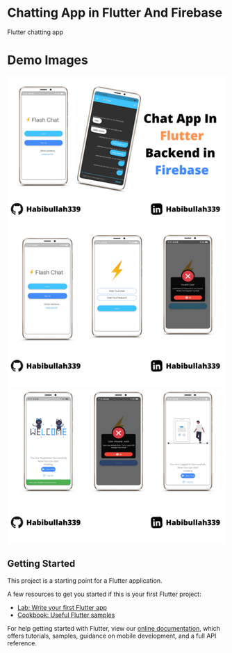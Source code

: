 # Chatting App in Flutter And Firebase

Flutter chatting app
 # Demo Images
 <img src="https://github.com/Habibullah339/chatting_app_in_flutter_and_Firebase/blob/master/chat3.png">
 <img src="https://github.com/Habibullah339/chatting_app_in_flutter_and_Firebase/blob/master/chat1.png">
 <img src="https://github.com/Habibullah339/chatting_app_in_flutter_and_Firebase/blob/master/chat2.png">

## Getting Started

This project is a starting point for a Flutter application.

A few resources to get you started if this is your first Flutter project:

- [Lab: Write your first Flutter app](https://flutter.dev/docs/get-started/codelab)
- [Cookbook: Useful Flutter samples](https://flutter.dev/docs/cookbook)

For help getting started with Flutter, view our
[online documentation](https://flutter.dev/docs), which offers tutorials,
samples, guidance on mobile development, and a full API reference.
